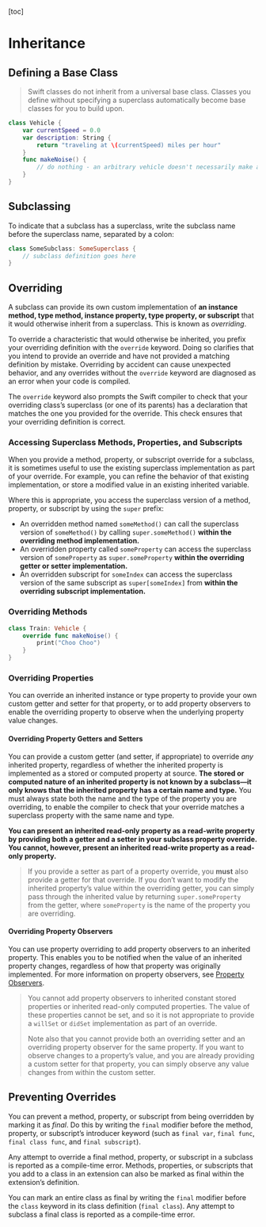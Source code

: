 [toc]

# Inheritance

## Defining a Base Class

> Swift classes do not inherit from a universal base class. Classes you define without specifying a superclass automatically become base classes for you to build upon.

```swift
class Vehicle {
    var currentSpeed = 0.0
    var description: String {
        return "traveling at \(currentSpeed) miles per hour"
    }
    func makeNoise() {
        // do nothing - an arbitrary vehicle doesn't necessarily make a noise
    }
}
```

## Subclassing

To indicate that a subclass has a superclass, write the subclass name before the superclass name, separated by a colon:

```swift
class SomeSubclass: SomeSuperclass {
    // subclass definition goes here
}
```

## Overriding

A subclass can provide its own custom implementation of **an instance method, type method, instance property, type property, or subscript** that it would otherwise inherit from a superclass. This is known as *overriding*.

To override a characteristic that would otherwise be inherited, you prefix your overriding definition with the `override` keyword. Doing so clarifies that you intend to provide an override and have not provided a matching definition by mistake. Overriding by accident can cause unexpected behavior, and any overrides without the `override` keyword are diagnosed as an error when your code is compiled.

The `override` keyword also prompts the Swift compiler to check that your overriding class’s superclass (or one of its parents) has a declaration that matches the one you provided for the override. This check ensures that your overriding definition is correct.

### Accessing Superclass Methods, Properties, and Subscripts

When you provide a method, property, or subscript override for a subclass, it is sometimes useful to use the existing superclass implementation as part of your override. For example, you can refine the behavior of that existing implementation, or store a modified value in an existing inherited variable.

Where this is appropriate, you access the superclass version of a method, property, or subscript by using the `super` prefix:

- An overridden method named `someMethod()` can call the superclass version of `someMethod()` by calling `super.someMethod()` **within the overriding method implementation.**
- An overridden property called `someProperty` can access the superclass version of `someProperty` as `super.someProperty` **within the overriding getter or setter implementation.**
- An overridden subscript for `someIndex` can access the superclass version of the same subscript as `super[someIndex]` from **within the overriding subscript implementation.**

### Overriding Methods

```swift
class Train: Vehicle {
    override func makeNoise() {
        print("Choo Choo")
    }
}
```

### Overriding Properties

You can override an inherited instance or type property to provide your own custom getter and setter for that property, or to add property observers to enable the overriding property to observe when the underlying property value changes.

#### Overriding Property Getters and Setters

You can provide a custom getter (and setter, if appropriate) to override *any* inherited property, regardless of whether the inherited property is implemented as a stored or computed property at source. **The stored or computed nature of an inherited property is not known by a subclass—it only knows that the inherited property has a certain name and type.** You must always state both the name and the type of the property you are overriding, to enable the compiler to check that your override matches a superclass property with the same name and type.

**You can present an inherited read-only property as a read-write property by providing both a getter and a setter in your subclass property override. You cannot, however, present an inherited read-write property as a read-only property.**

> If you provide a setter as part of a property override, you **must** also provide a getter for that override. If you don’t want to modify the inherited property’s value within the overriding getter, you can simply pass through the inherited value by returning `super.someProperty` from the getter, where `someProperty` is the name of the property you are overriding.

#### Overriding Property Observers

You can use property overriding to add property observers to an inherited property. This enables you to be notified when the value of an inherited property changes, regardless of how that property was originally implemented. For more information on property observers, see [Property Observers](https://docs.swift.org/swift-book/LanguageGuide/Properties.html#ID262).

> You cannot add property observers to inherited constant stored properties or inherited read-only computed properties. The value of these properties cannot be set, and so it is not appropriate to provide a `willSet` or `didSet` implementation as part of an override.
>
> Note also that you cannot provide both an overriding setter and an overriding property observer for the same property. If you want to observe changes to a property’s value, and you are already providing a custom setter for that property, you can simply observe any value changes from within the custom setter.

## Preventing Overrides

You can prevent a method, property, or subscript from being overridden by marking it as *final*. Do this by writing the `final` modifier before the method, property, or subscript’s introducer keyword (such as `final var`, `final func`, `final class func`, and `final subscript`).

Any attempt to override a final method, property, or subscript in a subclass is reported as a compile-time error. Methods, properties, or subscripts that you add to a class in an extension can also be marked as final within the extension’s definition.

You can mark an entire class as final by writing the `final` modifier before the `class` keyword in its class definition (`final class`). Any attempt to subclass a final class is reported as a compile-time error.